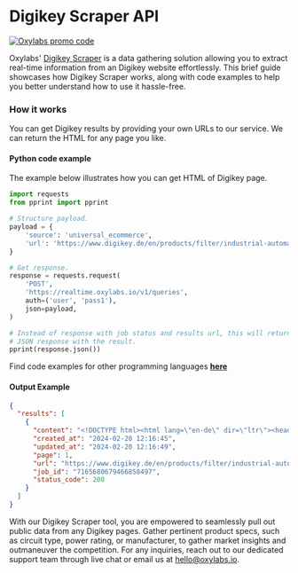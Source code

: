 # Digikey Scraper API

[![Oxylabs promo code](https://user-images.githubusercontent.com/129506779/250792357-8289e25e-9c36-4dc0-a5e2-2706db797bb5.png)](https://oxylabs.go2cloud.org/aff_c?offer_id=7&aff_id=877&url_id=112)

Oxylabs' [Digikey Scraper](https://oxylabs.io/products/scraper-api/ecommerce/digikey?utm_source=github&utm_medium=repositories&utm_campaign=product) is a data gathering solution allowing you to extract real-time information from an Digikey website effortlessly. This brief guide showcases how Digikey Scraper works, along with code examples to help you better understand how to use it hassle-free.

### How it works

You can get Digikey results by providing your own URLs to our service. We can return the HTML for any page you like.

#### Python code example

The example below illustrates how you can get HTML of Digikey page.

```python
import requests
from pprint import pprint

# Structure payload.
payload = {
    'source': 'universal_ecommerce',
    'url': 'https://www.digikey.de/en/products/filter/industrial-automation-accessories/800'
}

# Get response.
response = requests.request(
    'POST',
    'https://realtime.oxylabs.io/v1/queries',
    auth=('user', 'pass1'),
    json=payload,
)

# Instead of response with job status and results url, this will return the
# JSON response with the result.
pprint(response.json())
```
Find code examples for other programming languages [**here**](https://github.com/oxylabs/digikey-scraper/tree/main/code%20examples)

#### Output Example
```json
{
  "results": [
    {
      "content": "<!DOCTYPE html><html lang=\"en-de\" dir=\"ltr\"><head><meta charSet=\"utf-8\"/><meta name=\"viewport\" conte ... </html>",
      "created_at": "2024-02-20 12:16:45",
      "updated_at": "2024-02-20 12:16:49",
      "page": 1,
      "url": "https://www.digikey.de/en/products/filter/industrial-automation-accessories/800",
      "job_id": "7165680679466858497",
      "status_code": 200
    }
  ]
}
```
With our Digikey Scraper tool, you are empowered to seamlessly pull out public data from any Digikey pages. Gather pertinent product specs, such as circuit type, power rating, or manufacturer, to gather market insights and outmaneuver the competition. For any inquiries, reach out to our dedicated support team through live chat or email us at hello@oxylabs.io.